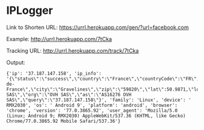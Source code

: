 # IPLogger
Link to Shorten URL: https://urrl.herokuapp.com/gen/?url=facebook.com 

Example: http://urrl.herokuapp.com/7tCka 

Tracking URL: http://urrl.herokuapp.com/track/7tCka 

Output:
```
{'ip': '37.187.147.158', 'ip_info': '{\"status\":\"success\",\"country\":\"France\",\"countryCode\":\"FR\",\"region\":\"HDF\",\"regionName\":\"Hauts-de-France\",\"city\":\"Gravelines\",\"zip\":\"59820\",\"lat\":50.9871,\"lon\":2.12554,\"timezone\":\"Europe/Paris\",\"isp\":\"OVH SAS\",\"org\":\"OVH SAS\",\"as\":\"AS16276 OVH SAS\",\"query\":\"37.187.147.158\"}', 'family': 'Linux', 'device': ' RMX2030', 'os': ' Android 9', 'platform': 'android', 'browser': 'chrome', 'version': '77.0.3865.92', 'user_agent': 'Mozilla/5.0 (Linux; Android 9; RMX2030) AppleWebKit/537.36 (KHTML, like Gecko) Chrome/77.0.3865.92 Mobile Safari/537.36'}

```
